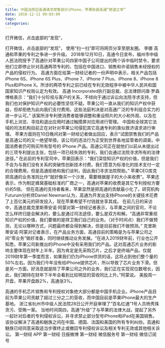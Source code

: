 ```yaml
---
title: 中国法院应高通请求禁售部分iPhone，苹果称是高通“绝望之举”
date: 2018-12-11 09:03:09
tags: 
categories: 
---
```

打开微信，点击底部的“发现”，
<!-- more -->
打开微信，点击底部的“发现”，
使用“扫一扫”即可将网页分享至朋友圈。
李娜
高通和苹果的专利之争进一步升级。
2018年12月10日，高通今日宣布，福州市中级人民法院授予了高通针对苹果公司四家中国子公司提出的两个诉中临时禁令，要求他们立即停止针对高通两项专利的、包括在中国进口、销售和许诺销售未经授权的产品的侵权行为。
高通方面在给第一财经记者的一份声明中表示，相关产品包括iPhone 6S、iPhone 6S Plus、iPhone 7、iPhone 7 Plus、iPhone 8、iPhone 8 Plus和iPhone X。所涉的两项专利之前已经在专利无效程序中被中华人民共和国国家知识产权局认定为有效。
高通 Incorporated执行副总裁、总法律顾问唐·罗森博格表示：“我们十分珍视与客户的关系，不倾向于通过诉讼向法院寻求支持，但我们也对保护知识产权的必要性坚信不疑。苹果公司一直从我们的知识产权中获益，但却拒绝为此向我们支付费用。这些法庭判决是对高通广泛的专利组合实力的进一步认可。”
该案所涉专利使消费者能够调整和重设照片的大小和外观、以及在手机上浏览、寻找和退出应用时通过触摸屏对应用进行管理。
中国和全球其它法域的司法机构目前正在对针对苹果公司侵犯其它高通专利的类似救济请求进行审理。
苹果方面则在10日晚间对第一财经记者做出回应，表示“试图禁售我们的产品是高通公司的又一绝望举措，该公司的违法行为正受到世界各地监管者的调查。中国消费者仍可购买所有型号的 iPhone 产品。高通公司正在就他们以前从未提出过的三项专利提出主张，包括一项已经失效的专利，我们会通过法院寻求所有的法律途径。”
在此前的专利官司中，苹果回表示：“我们深信知识产权的价值，但是我们不会为与我们没有关系的突破性创新技术付费。我们愿意为标准化的技术支付一定的合理费用，但是高通拒绝和我们谈判，因此我们寻求法院帮助。”
苹果CEO库克把高通的业务准则比作“就好像买一个沙发，需要根据屋子的大小来收费”。苹果还表示，作为制定蜂窝基础标准的厂商之一，高通对苹果的收费是其它专利授权方要价的5倍。
但在高通的支持者看来，苹果显然是把高通的贡献最小化了。研究机构Futurum分析师Daniel Newman认为，高通为开发出支持iPhone的关键技术花费了上百亿美元的研发投入，现在苹果希望不付钱就坐享其成。
在前几日的采访中，高通总裁克里斯蒂安诺·阿蒙对第一财经记者表示，与苹果之间的官司，不论怎么样终归是会解决的，要么是通过司法途径，要么是双方和解。“高通非常重视知识产权的价值，我们要做的是捍卫我们自己的业务。（对于时间点）我们不做预测，无论以哪种方式，问题最终都会得到解决，但是目前我们不做预测。”
克里斯蒂安诺·阿蒙对记者表示，在产品业务方面，高通目前的策略是为与苹果公司之间“零业务”做好准备，同时继续推动业务发展。“在进入2019财年前，行业也公开知悉，苹果公司新推出的iPhone中没有采用我们的产品。这对高通芯片业务的影响主要体现在财年上半年。因为肯定是先采购芯片，之后才是终端产品。仅就2019财年第一季度而言，如果我们仍为iPhone供货的话，这将占到他们整个量的50%左右。因为我们今年没有给iPhone提供芯片，所以导致了芯片业务下滑。但是另一方面，好消息就是除了苹果公司之外的业务，我们正在实现双位数增长，因此，我们期待在财年下半年会看到比较明显的营收同比上升。”阿蒙说。
美股周一开盘，苹果开盘跌2%，高通涨3%。
 
 
高通的手机芯片销售和专利授权对象绝大部分都是中国手机企业。iPhone产品目前为苹果公司贡献了超过三分之二的营收，而中国目前是苹果iPhone最大的生产基地。
浙江省杭州市中级人民法院28日公开开庭审理了“百名红通”1号人员杨秀珠贪污、受贿一案。
当地时间周四，高通“升级”了与苹果的法律大战，提起了另外一起针对后者的专利侵权诉讼，并寻求禁止部分型号iPhone和iPad在美国销售。
该协议解决了高通和魅族之间在中国、德国、法国和美国的所有专利纠纷。高通和魅族已经同意采取适当步骤终止或撤回专利侵权诉讼及相关专利无效或其他相关诉讼。
第一财经
APP
第一财经
日报微博
第一财经
微信服务号
第一财经
微信订阅号

